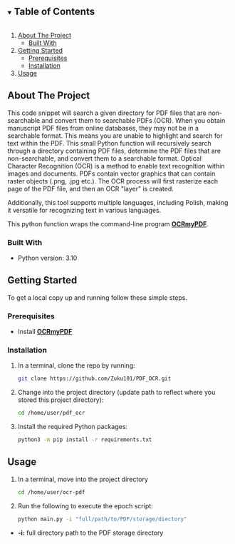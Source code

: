<details open="open">
  <summary><h2 style="display: inline-block">Table of Contents</h2></summary>
  <ol>
    <li>
      <a href="#about-the-project">About The Project</a>
      <ul>
        <li><a href="#built-with">Built With</a></li>
      </ul>
    </li>
    <li>
      <a href="#getting-started">Getting Started</a>
      <ul>
        <li><a href="#prerequisites">Prerequisites</a></li>
        <li><a href="#installation">Installation</a></li>
      </ul>
    </li>
    <li><a href="#usage">Usage</a></li>
  </ol>
</details>

## About The Project

This code snippet will search a given directory for PDF files that are non-searchable and convert them to searchable PDFs (OCR). When you obtain manuscript PDF files from online databases, they may not be in a searchable format. This means you are unable to highlight and search for text within the PDF. This small Python function will recursively search through a directory containing PDF files, determine the PDF files that are non-searchable, and convert them to a searchable format. Optical Character Recognition (OCR) is a method to enable text recognition within images and documents. PDFs contain vector graphics that can contain raster objects (.png, .jpg etc.). The OCR process will first rasterize each page of the PDF file, and then an OCR "layer" is created.

Additionally, this tool supports multiple languages, including Polish, making it versatile for recognizing text in various languages.

This python function wraps the command-line program <a href="https://ocrmypdf.readthedocs.io/en/latest/index.html" target="_blank"><strong>OCRmyPDF</strong></a>.

### Built With

* Python version: 3.10

## Getting Started

To get a local copy up and running follow these simple steps.

### Prerequisites

* Install <a href="https://ocrmypdf.readthedocs.io/en/latest/installation.html" target="_blank"><strong>OCRmyPDF</strong></a>

### Installation

1. In a terminal, clone the repo by running:
    ```sh
    git clone https://github.com/Zuku101/PDF_OCR.git
    ```

2. Change into the project directory (update path to reflect where you stored this project directory):
    ```sh
    cd /home/user/pdf_ocr
    ```

3. Install the required Python packages:
    ```sh
    python3 -m pip install -r requirements.txt
    ```

## Usage

1. In a terminal, move into the project directory
     ```sh
     cd /home/user/ocr-pdf
     ```

2. Run the following to execute the epoch script:
    ```sh
    python main.py -i "full/path/to/PDF/storage/diectory"
    ```

  * **-i:** full directory path to the PDF storage directory
